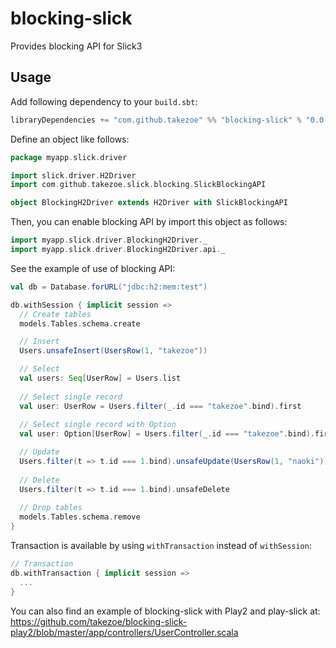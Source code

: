 blocking-slick
==============

Provides blocking API for Slick3

Usage
-----

Add following dependency to your `build.sbt`:

```scala
libraryDependencies += "com.github.takezoe" %% "blocking-slick" % "0.0.1"
```

Define an object like follows:
                                      
```scala
package myapp.slick.driver

import slick.driver.H2Driver
import com.github.takezoe.slick.blocking.SlickBlockingAPI

object BlockingH2Driver extends H2Driver with SlickBlockingAPI
```

Then, you can enable blocking API by import this object as follows:

```scala
import myapp.slick.driver.BlockingH2Driver._
import myapp.slick.driver.BlockingH2Driver.api._
```

See the example of use of blocking API:

```scala
val db = Database.forURL("jdbc:h2:mem:test")

db.withSession { implicit session =>
  // Create tables
  models.Tables.schema.create

  // Insert
  Users.unsafeInsert(UsersRow(1, "takezoe"))

  // Select
  val users: Seq[UserRow] = Users.list
  
  // Select single record
  val user: UserRow = Users.filter(_.id === "takezoe".bind).first
  
  // Select single record with Option
  val user: Option[UserRow] = Users.filter(_.id === "takezoe".bind).firstOption

  // Update
  Users.filter(t => t.id === 1.bind).unsafeUpdate(UsersRow(1, "naoki"))
  
  // Delete
  Users.filter(t => t.id === 1.bind).unsafeDelete
  
  // Drop tables
  models.Tables.schema.remove
}
```

Transaction is available by using `withTransaction` instead of `withSession`:

```scala
// Transaction
db.withTransaction { implicit session =>
  ...
}
```

You can also find an example of blocking-slick with Play2 and play-slick at:
https://github.com/takezoe/blocking-slick-play2/blob/master/app/controllers/UserController.scala
